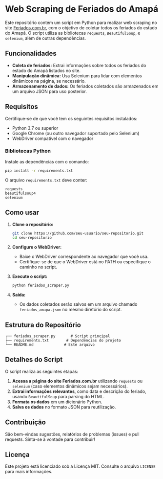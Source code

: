 # Web Scraping de Feriados do Amapá

Este repositório contém um script em Python para realizar web scraping no site [Feriados.com.br](https://www.feriados.com.br/feriados-amapa-ap.php), com o objetivo de coletar todos os feriados do estado do Amapá. O script utiliza as bibliotecas `requests`, `BeautifulSoup`, e `selenium`, além de outras dependências.

## Funcionalidades

- **Coleta de feriados:** Extrai informações sobre todos os feriados do estado do Amapá listados no site.
- **Manipulação dinâmica:** Usa Selenium para lidar com elementos dinâmicos na página, se necessário.
- **Armazenamento de dados:** Os feriados coletados são armazenados em um arquivo JSON para uso posterior.

## Requisitos

Certifique-se de que você tem os seguintes requisitos instalados:

- Python 3.7 ou superior
- Google Chrome (ou outro navegador suportado pelo Selenium)
- WebDriver compatível com o navegador

### Bibliotecas Python

Instale as dependências com o comando:

```bash
pip install -r requirements.txt
```

O arquivo `requirements.txt` deve conter:

```
requests
beautifulsoup4
selenium
```

## Como usar

1. **Clone o repositório:**
   ```bash
   git clone https://github.com/seu-usuario/seu-repositorio.git
   cd seu-repositorio
   ```

2. **Configure o WebDriver:**
   - Baixe o WebDriver correspondente ao navegador que você usa.
   - Certifique-se de que o WebDriver está no PATH ou especifique o caminho no script.

3. **Execute o script:**
   ```bash
   python feriados_scraper.py
   ```

4. **Saída:**
   - Os dados coletados serão salvos em um arquivo chamado `feriados_amapa.json` no mesmo diretório do script.

## Estrutura do Repositório

```
┌── feriados_scraper.py       # Script principal
├── requirements.txt        # Dependências do projeto
└── README.md              # Este arquivo
```

## Detalhes do Script

O script realiza as seguintes etapas:

1. **Acessa a página do site Feriados.com.br** utilizando `requests` ou `selenium` (caso elementos dinâmicos sejam necessários).
2. **Extrai informações relevantes**, como data e descrição do feriado, usando `BeautifulSoup` para parsing do HTML.
3. **Formata os dados** em um dicionário Python.
4. **Salva os dados** no formato JSON para reutilização.

## Contribuição

São bem-vindas sugestões, relatórios de problemas (issues) e pull requests. Sinta-se à vontade para contribuir!

## Licença

Este projeto está licenciado sob a Licença MIT. Consulte o arquivo `LICENSE` para mais informações.

